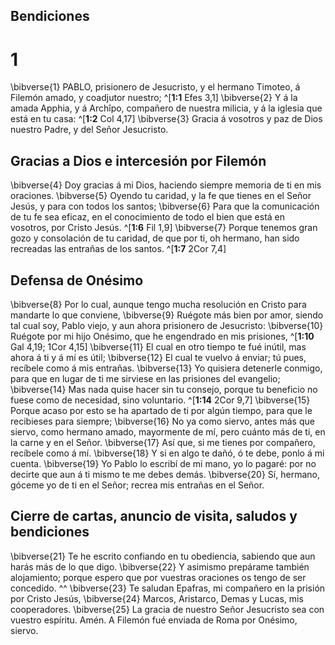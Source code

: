## Bendiciones
# 1 
\bibverse{1} PABLO, prisionero de Jesucristo, y el hermano Timoteo, á Filemón amado, y coadjutor nuestro; ^[**1:1** Efes 3,1] \bibverse{2} Y á la amada Apphia, y á Archîpo, compañero de nuestra milicia, y á la iglesia que está en tu casa: ^[**1:2** Col 4,17] \bibverse{3} Gracia á vosotros y paz de Dios nuestro Padre, y del Señor Jesucristo. 
 

## Gracias a Dios e intercesión por Filemón
\bibverse{4} Doy gracias á mi Dios, haciendo siempre memoria de ti en mis oraciones. \bibverse{5} Oyendo tu caridad, y la fe que tienes en el Señor Jesús, y para con todos los santos; \bibverse{6} Para que la comunicación de tu fe sea eficaz, en el conocimiento de todo el bien que está en vosotros, por Cristo Jesús. ^[**1:6** Fil 1,9] \bibverse{7} Porque tenemos gran gozo y consolación de tu caridad, de que por ti, oh hermano, han sido recreadas las entrañas de los santos. ^[**1:7** 2Cor 7,4] 
 

## Defensa de Onésimo
\bibverse{8} Por lo cual, aunque tengo mucha resolución en Cristo para mandarte lo que conviene, \bibverse{9} Ruégote más bien por amor, siendo tal cual soy, Pablo viejo, y aun ahora prisionero de Jesucristo: \bibverse{10} Ruégote por mi hijo Onésimo, que he engendrado en mis prisiones, ^[**1:10** Gal 4,19; 1Cor 4,15] \bibverse{11} El cual en otro tiempo te fué inútil, mas ahora á ti y á mí es útil; \bibverse{12} El cual te vuelvo á enviar; tú pues, recíbele como á mis entrañas. \bibverse{13} Yo quisiera detenerle conmigo, para que en lugar de ti me sirviese en las prisiones del evangelio; \bibverse{14} Mas nada quise hacer sin tu consejo, porque tu beneficio no fuese como de necesidad, sino voluntario. ^[**1:14** 2Cor 9,7] \bibverse{15} Porque acaso por esto se ha apartado de ti por algún tiempo, para que le recibieses para siempre; \bibverse{16} No ya como siervo, antes más que siervo, como hermano amado, mayormente de mí, pero cuánto más de ti, en la carne y en el Señor. \bibverse{17} Así que, si me tienes por compañero, recíbele como á mí. \bibverse{18} Y si en algo te dañó, ó te debe, ponlo á mi cuenta. \bibverse{19} Yo Pablo lo escribí de mi mano, yo lo pagaré: por no decirte que aun á ti mismo te me debes demás. \bibverse{20} Sí, hermano, góceme yo de ti en el Señor; recrea mis entrañas en el Señor. 
 

## Cierre de cartas, anuncio de visita, saludos y bendiciones
\bibverse{21} Te he escrito confiando en tu obediencia, sabiendo que aun harás más de lo que digo. \bibverse{22} Y asimismo prepárame también alojamiento; porque espero que por vuestras oraciones os tengo de ser concedido. ^^ \bibverse{23} Te saludan Epafras, mi compañero en la prisión por Cristo Jesús, \bibverse{24} Marcos, Aristarco, Demas y Lucas, mis cooperadores. \bibverse{25} La gracia de nuestro Señor Jesucristo sea con vuestro espíritu. Amén. A Filemón fué enviada de Roma por Onésimo, siervo. 